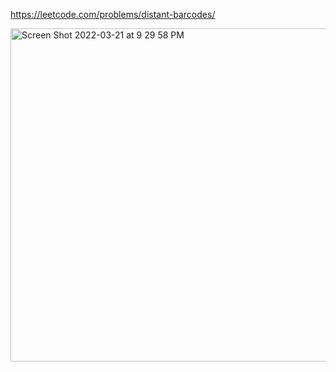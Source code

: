 https://leetcode.com/problems/distant-barcodes/

<img width="533" alt="Screen Shot 2022-03-21 at 9 29 58 PM" src="https://user-images.githubusercontent.com/77001598/159602799-77520ff6-4f11-4569-b387-cf55040f5b85.png">
